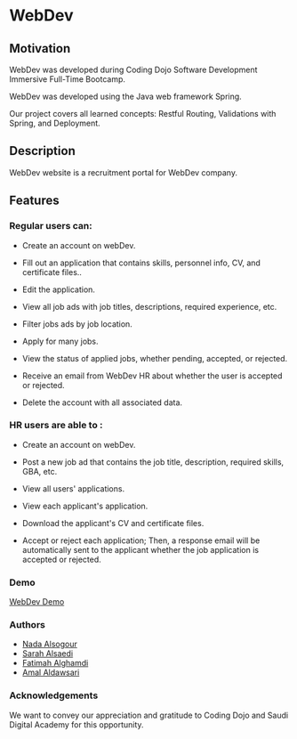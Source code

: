 # WebDev

## Motivation

WebDev was developed during Coding Dojo Software Development Immersive Full-Time Bootcamp. 

WebDev was developed using the Java web framework Spring.

Our project covers all learned concepts: Restful Routing, Validations with Spring, and Deployment.

## Description

WebDev website is a recruitment portal for WebDev company.

## Features

### Regular users can:

- Create an account on webDev.

- Fill out an application that contains skills, personnel info, CV, and certificate files..
 
- Edit the application.

- View all job ads with job titles, descriptions, required experience, etc.
 
- Filter jobs ads by job location.

- Apply for many jobs. 

- View the status of applied jobs, whether pending, accepted, or rejected.
 
- Receive an email from WebDev HR about whether the user is accepted or rejected. 

- Delete the account with all associated data.

### HR users are able to :

- Create an account on webDev.

- Post a new job ad that contains the job title, description, required skills, GBA, etc.

- View all users' applications.

- View each applicant's application.

- Download the applicant's CV and certificate files.

- Accept or reject each application; Then, a response email will be automatically sent to the applicant whether the job application is accepted or rejected.

### Demo

[WebDev Demo](https://www.youtube.com/watch?v=1dM5_WbRUwg&ab_channel=AmalAldawsari)

### Authors

- [Nada Alsogour](https://github.com/Nada-bit73)
- [Sarah Alsaedi](https://github.com/sarah-47)
- [Fatimah Alghamdi](https://github.com/fatimahmalghamdi)
- [Amal Aldawsari](https://github.com/amalsaud)

### Acknowledgements

We want to convey our appreciation and gratitude to Coding Dojo and Saudi Digital Academy for this opportunity.
